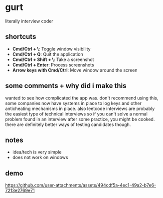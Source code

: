 # gurt

literally interview coder

## shortcuts

- **Cmd/Ctrl + \\**: Toggle window visibility
- **Cmd/Ctrl + Q**: Quit the application
- **Cmd/Ctrl + Shift + \\**: Take a screenshot
- **Cmd/Ctrl + Enter**: Process screenshots
- **Arrow keys with Cmd/Ctrl**: Move window around the screen

## some comments + why did i make this

wanted to see how complicated the app was. don't recommend using this, some companies now have systems in place to log keys and other anticheating mechanisms in place. also leetcode interviews are probably the easiest type of technical interviews so if you can't solve a normal problem found in an interview after some practice, you might be cooked. there are definitely better ways of testing candidates though.

## notes

- idea/tech is very simple
- does not work on windows

## demo

https://github.com/user-attachments/assets/494cdf5a-4ec1-49a2-b7e6-7213e2769e71

